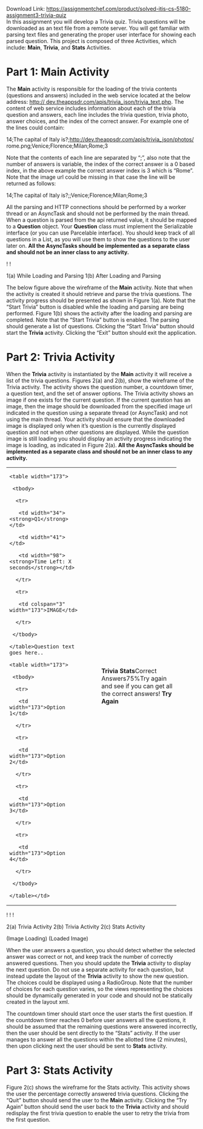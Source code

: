 Download Link: https://assignmentchef.com/product/solved-itis-cs-5180-assignment3-trivia-quiz
<br>
In this assignment you will develop a Trivia quiz. Trivia questions will be downloaded as an text file from a remote server. You will get familiar with parsing text files and generating the proper user interface for showing each parsed question.  This project is composed of three Activities, which include: <strong>Main</strong>, <strong>Trivia</strong>, and <strong>Stats</strong> Activities.

<h1>Part 1: Main Activity</h1>

The <strong>Main</strong> activity is responsible for the loading of the trivia contents (questions and answers) included in the web service located at the below address: <a href="http://dev.theappsdr.com/apis/trivia_json/trivia_text.php">http:// </a><a href="http://dev.theappsdr.com/apis/trivia_json/trivia_text.php">dev.theappsdr.com/apis/trivia_json/trivia_text.php</a>. The content of web service includes information about each of the trivia question and answers, each line includes the trivia question, trivia photo, answer choices, and the index of the correct answer. For example one of the lines could contain:

14;The capital of Italy is?;http://dev.theappsdr.com/apis/trivia_json/photos/ rome.png;Venice;Florence;Milan;Rome;3

Note that the contents of each line are separated by “;”, also note that the number of answers is variable, the index of the correct answer is a 0 based index, in the above example the correct answer index is 3 which is “Rome”. Note that the image url could be missing in that case the line will be returned as follows:

14;The capital of Italy is?;;Venice;Florence;Milan;Rome;3

All the parsing and HTTP connections should be performed by a worker thread or an AsyncTask and should not be performed by the main thread. When a question is parsed from the api returned value, it should be mapped to a <strong>Question</strong> object. Your <strong>Question</strong> class must implement the Serializable interface (or you can use Parcelable interface). You should keep track of all questions in a List, as you will use them to show the questions to the user later on. <strong>All the AsyncTasks should be implemented as a separate class and should not be an inner class to any activity.</strong>

!                                !

1(a) While Loading and Parsing                                1(b) After Loading and Parsing

The below figure above the wireframe of the <strong>Main</strong> activity.  Note that when the activity is created it should retrieve and parse the trivia questions. The activity progress should be presented as shown in Figure 1(a). Note that the “Start Trivia” button is disabled while the loading and parsing are being performed.  Figure 1(b) shows the activity after the loading and parsing are completed. Note that the “Start Trivia” button is enabled. The parsing should generate a list of questions.  Clicking the “Start Trivia” button should start the <strong>Trivia</strong> activity. Clicking the “Exit” button should exit the application.

<h1>Part 2: Trivia Activity</h1>

When the <strong>Trivia</strong> activity is instantiated by the <strong>Main</strong> activity it will receive a list of the trivia questions.  Figures 2(a) and 2(b), show the wireframe of the Trivia activity.  The activity shows the question number, a countdown timer, a question text, and the set of answer options. The Trivia activity shows an image if one exists for the current question. If the current question has an image, then the image should be downloaded from the specified image url indicated in the question using a separate thread (or AsyncTask) and not using the main thread.  Your activity should ensure that the downloaded image is displayed only when it’s question is the currently displayed question and not when other questions are displayed. While the question image is still loading you should display an activity progress indicating the image is loading, as indicated in Figure 2(a). <strong>All the AsyncTasks should be implemented as a separate class and should not be an inner class to any activity. </strong>

<table width="400">

 <tbody>

  <tr>

   <td width="190">

    <table width="173">

     <tbody>

      <tr>

       <td width="34"><strong>Q1</strong></td>

       <td width="41"> </td>

       <td width="98"><strong>Time Left: X seconds</strong></td>

      </tr>

      <tr>

       <td colspan="3" width="173">IMAGE</td>

      </tr>

     </tbody>

    </table>Question text goes here..

    <table width="173">

     <tbody>

      <tr>

       <td width="173">Option 1</td>

      </tr>

      <tr>

       <td width="173">Option 2</td>

      </tr>

      <tr>

       <td width="173">Option 3</td>

      </tr>

      <tr>

       <td width="173">Option 4</td>

      </tr>

     </tbody>

    </table></td>

   <td width="21"> </td>

   <td width="190"><strong>Trivia Stats</strong>Correct Answers75%Try again and see if you can get all the correct answers!<strong>                          Try Again</strong></td>

  </tr>

 </tbody>

</table>

! !                                                    !

2(a) Trivia Activity                         2(b) Trivia Activity                           2(c) Stats Activity

(Image Loading)                            (Loaded Image)

When the user answers a question, you should detect whether the selected answer was correct or not, and keep track the number of correctly answered questions.  Then you should update the <strong>Trivia</strong> activity to display the next question.  Do not use a separate activity for each question, but instead update the layout of the <strong>Trivia</strong> activity to show the new question. The choices could be displayed using a RadioGroup. Note that the number of choices for each question varies, so the views representing the choices should be dynamically generated in your code and should not be statically created in the layout xml.

The countdown timer should start once the user starts the first question. If the countdown timer reaches 0 before user answers all the questions, it should be assumed that the remaining questions were answered incorrectly, then the user should be sent directly to the “Stats” activity. If the user manages to answer all the questions within the allotted time (2 minutes), then upon clicking next the user should be sent to <strong>Stats</strong> activity.

<h1>Part 3: Stats Activity</h1>

Figure 2(c) shows the wireframe for the Stats activity.  This activity shows the user the percentage correctly answered trivia questions. Clicking the “Quit” button should send the user to the <strong>Main</strong> activity.  Clicking the “Try Again” button should send the user back to the <strong>Trivia</strong> activity and should redisplay the first trivia question to enable the user to retry the trivia from the first question.